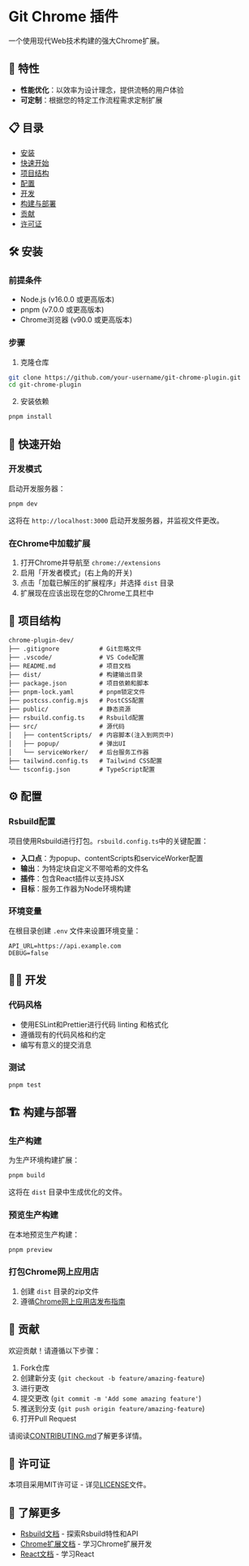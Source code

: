 # Git Chrome 插件

一个使用现代Web技术构建的强大Chrome扩展。

## 🚀 特性

- **性能优化**：以效率为设计理念，提供流畅的用户体验
- **可定制**：根据您的特定工作流程需求定制扩展

## 📋 目录

- [安装](#安装)
- [快速开始](#快速开始)
- [项目结构](#项目结构)
- [配置](#配置)
- [开发](#开发)
- [构建与部署](#构建与部署)
- [贡献](#贡献)
- [许可证](#许可证)

## 🛠️ 安装

### 前提条件

- Node.js (v16.0.0 或更高版本)
- pnpm (v7.0.0 或更高版本)
- Chrome浏览器 (v90.0 或更高版本)

### 步骤

1. 克隆仓库

```bash
git clone https://github.com/your-username/git-chrome-plugin.git
cd git-chrome-plugin
```

2. 安装依赖

```bash
pnpm install
```

## 🚦 快速开始

### 开发模式

启动开发服务器：

```bash
pnpm dev
```

这将在 `http://localhost:3000` 启动开发服务器，并监视文件更改。

### 在Chrome中加载扩展

1. 打开Chrome并导航至 `chrome://extensions`
2. 启用「开发者模式」(右上角的开关)
3. 点击「加载已解压的扩展程序」并选择 `dist` 目录
4. 扩展现在应该出现在您的Chrome工具栏中

## 📁 项目结构

```
chrome-plugin-dev/
├── .gitignore           # Git忽略文件
├── .vscode/             # VS Code配置
├── README.md            # 项目文档
├── dist/                # 构建输出目录
├── package.json         # 项目依赖和脚本
├── pnpm-lock.yaml       # pnpm锁定文件
├── postcss.config.mjs   # PostCSS配置
├── public/              # 静态资源
├── rsbuild.config.ts    # Rsbuild配置
├── src/                 # 源代码
│   ├── contentScripts/  # 内容脚本(注入到网页中)
│   ├── popup/           # 弹出UI
│   └── serviceWorker/   # 后台服务工作器
├── tailwind.config.ts   # Tailwind CSS配置
└── tsconfig.json        # TypeScript配置
```

## ⚙️ 配置

### Rsbuild配置

项目使用Rsbuild进行打包。`rsbuild.config.ts`中的关键配置：

- **入口点**：为popup、contentScripts和serviceWorker配置
- **输出**：为特定块自定义不带哈希的文件名
- **插件**：包含React插件以支持JSX
- **目标**：服务工作器为Node环境构建

### 环境变量

在根目录创建 `.env` 文件来设置环境变量：

```
API_URL=https://api.example.com
DEBUG=false
```

## 👨‍💻 开发

### 代码风格

- 使用ESLint和Prettier进行代码 linting 和格式化
- 遵循现有的代码风格和约定
- 编写有意义的提交消息

### 测试

```bash
pnpm test
```

## 🏗️ 构建与部署

### 生产构建

为生产环境构建扩展：

```bash
pnpm build
```

这将在 `dist` 目录中生成优化的文件。

### 预览生产构建

在本地预览生产构建：

```bash
pnpm preview
```

### 打包Chrome网上应用店

1. 创建 `dist` 目录的zip文件
2. 遵循[Chrome网上应用店发布指南](https://developer.chrome.com/docs/webstore/publish/)

## 🤝 贡献

欢迎贡献！请遵循以下步骤：

1. Fork仓库
2. 创建新分支 (`git checkout -b feature/amazing-feature`)
3. 进行更改
4. 提交更改 (`git commit -m 'Add some amazing feature'`)
5. 推送到分支 (`git push origin feature/amazing-feature`)
6. 打开Pull Request

请阅读[CONTRIBUTING.md](CONTRIBUTING.md)了解更多详情。

## 📄 许可证

本项目采用MIT许可证 - 详见[LICENSE](LICENSE)文件。

## 🔗 了解更多

- [Rsbuild文档](https://rsbuild.rs) - 探索Rsbuild特性和API
- [Chrome扩展文档](https://developer.chrome.com/docs/extensions/) - 学习Chrome扩展开发
- [React文档](https://reactjs.org/docs/getting-started.html) - 学习React
